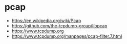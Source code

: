 # pcap
- https://en.wikipedia.org/wiki/Pcap
- https://github.com/the-tcpdump-group/libpcap
- https://www.tcpdump.org
- https://www.tcpdump.org/manpages/pcap-filter.7.html
